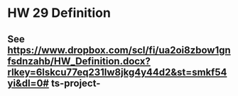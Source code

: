 # HW 29 Definition
## See https://www.dropbox.com/scl/fi/ua2oi8zbow1gnfsdnzahb/HW_Definition.docx?rlkey=6lskcu77eq231lw8jkg4y44d2&st=smkf54yi&dl=0#   t s - p r o j e c t -  
 